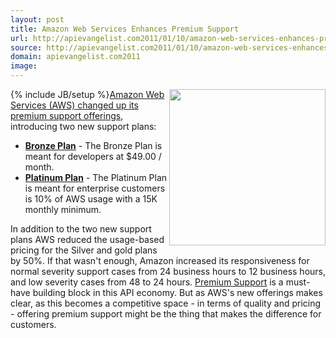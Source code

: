 ```yaml
---
layout: post
title: Amazon Web Services Enhances Premium Support
url: http://apievangelist.com2011/01/10/amazon-web-services-enhances-premium-support/
source: http://apievangelist.com2011/01/10/amazon-web-services-enhances-premium-support/
domain: apievangelist.com2011
image: 
---
```

{% include JB/setup %}<a href="http://aws.amazon.com/ec2/" target="_blank"><img src="http://kinlane-productions.s3.amazonaws.com/AWS_LOGO_CMYK.jpg"  width="250" align="right" /></a><a href="http://aws.typepad.com/aws/2011/01/aws-premium-support-lower-prices-and-new-plans.html" target="_blank">Amazon Web Services (AWS) changed up its premium support offerings</a>, introducing two new support plans:
<ul>
     <li>
          <a href="http://aws.amazon.com/premiumsupport/"><strong>Bronze Plan</strong></a> - The Bronze Plan is meant for developers at $49.00 / month.
     </li>
     <li>
          <a href="http://aws.amazon.com/premiumsupport/"><strong>Platinum Plan</strong></a> - The Platinum Plan is meant for enterprise customers is 10% of AWS usage with a 15K monthly minimum.
     </li>
</ul>In addition to the two new support plans AWS reduced the usage-based pricing for the Silver and gold plans by 50%.
If that wasn't enough, Amazon increased its responsiveness for normal severity support cases from 24 business hours to 12 business hours, and low severity cases from 48 to 24 hours.
<a href="http://www.apievangelist.com/ecosystem-building-blocks-detail.php?Building_Block_ID=202" target="_blank">Premium Support</a> is a must-have building block in this API economy. But as AWS's new offerings makes clear, as this becomes a competitive space - in terms of quality and pricing - offering premium support might be the thing that makes the difference for customers.
